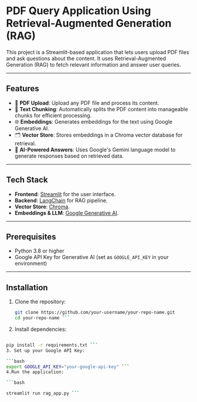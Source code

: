 # PDF Query Application Using Retrieval-Augmented Generation (RAG)

This project is a Streamlit-based application that lets users upload PDF files and ask questions about the content. It uses Retrieval-Augmented Generation (RAG) to fetch relevant information and answer user queries.

---

## Features

- 📄 **PDF Upload**: Upload any PDF file and process its content.
- 🧩 **Text Chunking**: Automatically splits the PDF content into manageable chunks for efficient processing.
- 🌐 **Embeddings**: Generates embeddings for the text using Google Generative AI.
- 🗂️ **Vector Store**: Stores embeddings in a Chroma vector database for retrieval.
- 🤖 **AI-Powered Answers**: Uses Google's Gemini language model to generate responses based on retrieved data.

---

## Tech Stack

- **Frontend**: [Streamlit](https://streamlit.io/) for the user interface.
- **Backend**: [LangChain](https://langchain.com/) for RAG pipeline.
- **Vector Store**: [Chroma](https://www.trychroma.com/).
- **Embeddings & LLM**: [Google Generative AI](https://ai.google/).

---

## Prerequisites

- Python 3.8 or higher
- Google API Key for Generative AI (set as `GOOGLE_API_KEY` in your environment)

---

## Installation

1. Clone the repository:
   ```bash
   git clone https://github.com/your-username/your-repo-name.git
   cd your-repo-name ```
2. Install dependencies:
```bash

pip install -r requirements.txt ```
3. Set up your Google API Key:

```bash
export GOOGLE_API_KEY="your-google-api-key" ```
4.Run the application:

```bash

streamlit run rag_app.py ```
